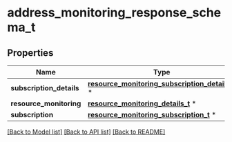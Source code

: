 # address_monitoring_response_schema_t

## Properties
Name | Type | Description | Notes
------------ | ------------- | ------------- | -------------
**subscription_details** | [**resource_monitoring_subscription_details_t**](resource_monitoring_subscription_details.md) \* |  | [optional] 
**resource_monitoring** | [**resource_monitoring_details_t**](resource_monitoring_details.md) \* |  | [optional] 
**subscription** | [**resource_monitoring_subscription_t**](resource_monitoring_subscription.md) \* |  | [optional] 

[[Back to Model list]](../README.md#documentation-for-models) [[Back to API list]](../README.md#documentation-for-api-endpoints) [[Back to README]](../README.md)


